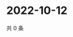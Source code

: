 # 2022-10-12

共 0 条

<!-- BEGIN WEIBO -->
<!-- 最后更新时间 Wed Oct 12 2022 16:08:21 GMT+0800 (China Standard Time) -->

<!-- END WEIBO -->
